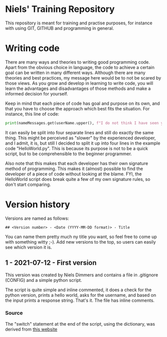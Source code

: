 # Niels' Training Repository
This repository is meant for training and practise purposes, for instance with using GIT, GITHUB and programming in general.

# Writing code
There are many ways and theories to writing good programming code. Apart from the obvious choice in language, the code to achieve a certain goal can be written in many different ways. Although there are many theories and best practices, my message here would be to not be scared by those views. As you grow and develop in learning to write code, you will learn the advantages and disadvantages of those methods and make a informed decision for yourself.

Keep in mind that each piece of code has goal and purpose on its own, and that you have to choose the approach which best fits the situation. For instance, this line of code:

```python
print(nameMessages.get(userName.upper(), f"I do not think I have seen you here before, {userName}, but still nice to meet you."))
```

It can easily be split into four separate lines and still do exactly the same thing. This might be perceived as "slower" by the experienced developer, and I admit, it is, but still I decided to split it up into four lines in the example code "HelloWorld.py". This is because its purpose is not to be a quick script, but to be comprehensible to the beginner programmer.

Also note that this makes that each developer has their own signature method of programming. This makes it (almost) possible to find the developer of a piece of code without looking at the blame. FYI, the HelloWorld script does break quite a few of my own signature rules, so don't start comparing.

# Version history
Versions are named as follows:

``## <Version number> - <Date (YYYY-MM-DD format)> - Title``

You can name them pretty much ny title you want, so feel free to come up with something witty ;-). Add new versions to the top, so users can easily see which version it is.

## 1 - 2021-07-12 - First version
This version was created by Niels Dimmers and contains a file in .gitignore (CONFIG) and a simple python script.

The script is quite simple and inline commented, it does a check for the python version, prints a hello world, asks for the username, and based on the input prints a response string. That's it. The file has inline comments.

### Source
The "switch" statement at the end of the script, using the dictionary, was derived from [this website](https://jaxenter.com/implement-switch-case-statement-python-138315.html)